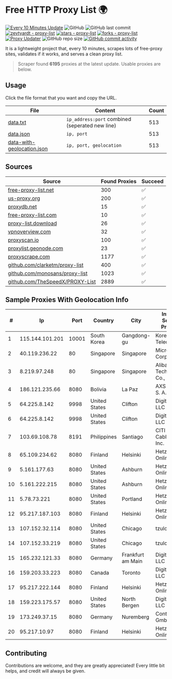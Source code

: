 
# Free HTTP Proxy List 🌍

[![Every 10 Minutes Update](https://github.com/mertguvencli/http-proxy-list/actions/workflows/main.yml/badge.svg?branch=main)](https://github.com/mertguvencli/http-proxy-list/actions/workflows/main.yml)
![GitHub](https://img.shields.io/github/license/mertguvencli/http-proxy-list)
![GitHub last commit](https://img.shields.io/github/last-commit/mertguvencli/http-proxy-list)
[![zevtyardt - proxy-list](https://img.shields.io/static/v1?label=zevtyardt&message=proxy-list&color=blue&logo=github)](https://github.com/zevtyardt/proxy-list "Go to GitHub repo")
[![stars - proxy-list](https://img.shields.io/github/stars/zevtyardt/proxy-list?style=social)](https://github.com/zevtyardt/proxy-list)
[![forks - proxy-list](https://img.shields.io/github/forks/zevtyardt/proxy-list?style=social)](https://github.com/zevtyardt/proxy-list)
[![Proxy Updater](https://github.com/zevtyardt/proxy-list/workflows/Proxy%20Updater/badge.svg)](https://github.com/zevtyardt/proxy-list/actions?query=workflow:"Proxy+Updater")
![GitHub repo size](https://img.shields.io/github/repo-size/zevtyardt/proxy-list)
[![GitHub commit activity](https://img.shields.io/github/commit-activity/m/zevtyardt/proxy-list?logo=commits)](https://github.com/zevtyardt/proxy-list/commits/main)

It is a lightweight project that, every 10 minutes, scrapes lots of free-proxy sites, validates if it works, and serves a clean proxy list.

> Scraper found **6195** proxies at the latest update. Usable proxies are below.

## Usage

Click the file format that you want and copy the URL.

|File|Content|Count|
|----|-------|-----|
|[data.txt](https://raw.githubusercontent.com/mertguvencli/http-proxy-list/main/proxy-list/data.txt)|`ip_address:port` combined (seperated new line)|513|
|[data.json](https://raw.githubusercontent.com/mertguvencli/http-proxy-list/main/proxy-list/data.json)|`ip, port`|513|
|[data-with-geolocation.json](https://raw.githubusercontent.com/mertguvencli/http-proxy-list/main/proxy-list/data-with-geolocation.json)|`ip, port, geolocation`|513|

## Sources

|Source|Found Proxies|Succeed|
|------|-------------|-------|
|[free-proxy-list.net](https://free-proxy-list.net)|300|✅|
|[us-proxy.org](https://www.us-proxy.org)|200|✅|
|[proxydb.net](http://proxydb.net)|15|✅|
|[free-proxy-list.com](https://free-proxy-list.com/?page=&port=&type%5B%5D=http&type%5B%5D=https&up_time=0&search=Search)|10|✅|
|[proxy-list.download](https://www.proxy-list.download/HTTP)|26|✅|
|[vpnoverview.com](https://vpnoverview.com/privacy/anonymous-browsing/free-proxy-servers)|32|✅|
|[proxyscan.io](https://www.proxyscan.io)|100|✅|
|[proxylist.geonode.com](https://proxylist.geonode.com/api/proxy-list?limit=300&page=1&sort_by=lastChecked&sort_type=desc&protocols=http,https)|23|✅|
|[proxyscrape.com](https://api.proxyscrape.com/v2/?request=displayproxies&protocol=http&timeout=10000&country=all&ssl=all&anonymity=all)|1177|✅|
|[github.com/clarketm/proxy-list](https://raw.githubusercontent.com/clarketm/proxy-list/master/proxy-list-raw.txt)|400|✅|
|[github.com/monosans/proxy-list](https://raw.githubusercontent.com/monosans/proxy-list/main/proxies/http.txt)|1023|✅|
|[github.com/TheSpeedX/PROXY-List](https://raw.githubusercontent.com/TheSpeedX/PROXY-List/master/http.txt)|2889|✅|


## Sample Proxies With Geolocation Info

|#|Ip|Port|Country|City|Internet Service Provider|
|-|--|----|-------|----|-------------------------|
|1|115.144.101.201|10001|South Korea|Gangdong-gu|Korea Telecom|
|2|40.119.236.22|80|Singapore|Singapore|Microsoft Corporation|
|3|8.219.97.248|80|Singapore|Singapore|Alibaba (US) Technology Co., Ltd.|
|4|186.121.235.66|8080|Bolivia|La Paz|AXS Bolivia S. A.|
|5|64.225.8.142|9998|United States|Clifton|DigitalOcean, LLC|
|6|64.225.8.142|9998|United States|Clifton|DigitalOcean, LLC|
|7|103.69.108.78|8191|Philippines|Santiago|CITI Cableworld Inc.|
|8|65.109.234.62|8080|Finland|Helsinki|Hetzner Online GmbH|
|9|5.161.177.63|8080|United States|Ashburn|Hetzner Online GmbH|
|10|5.161.222.215|8080|United States|Ashburn|Hetzner Online GmbH|
|11|5.78.73.221|8080|United States|Portland|Hetzner Online GmbH|
|12|95.217.187.103|8080|Finland|Helsinki|Hetzner Online GmbH|
|13|107.152.32.114|8080|United States|Chicago|tzulo, inc.|
|14|107.152.33.219|8080|United States|Chicago|tzulo, inc.|
|15|165.232.121.33|8080|Germany|Frankfurt am Main|DigitalOcean, LLC|
|16|159.203.33.223|8080|Canada|Toronto|DigitalOcean, LLC|
|17|95.217.222.144|8080|Finland|Helsinki|Hetzner Online GmbH|
|18|159.223.175.57|8080|United States|North Bergen|DigitalOcean, LLC|
|19|173.249.37.15|8080|Germany|Nuremberg|Contabo GmbH|
|20|95.217.10.97|8080|Finland|Helsinki|Hetzner Online GmbH|



## Contributing

Contributions are welcome, and they are greatly appreciated! Every
little bit helps, and credit will always be given.

